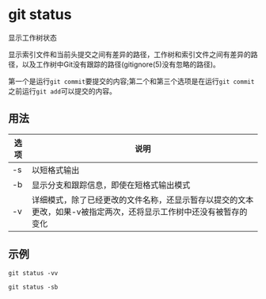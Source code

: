 # git status

显示工作树状态

显示索引文件和当前头提交之间有差异的路径，工作树和索引文件之间有差异的路径，以及工作树中Git没有跟踪的路径(gitignore(5)没有忽略的路径)。

第一个是运行`git commit`要提交的内容;第二个和第三个选项是在运行`git commit`之前运行`git add`可以提交的内容。

## 用法

| 选项 | 说明   |
| ---- | ------------|
| -s   | 以短格式输出                                                 |
| -b   | 显示分支和跟踪信息，即使在短格式输出模式                     |
| -v   | 详细模式，除了已经更改的文件名称，还显示暂存以提交的文本更改，如果-v被指定两次，还将显示工作树中还没有被暂存的变化 |

## 示例
```shell
git status -vv

git status -sb
```
